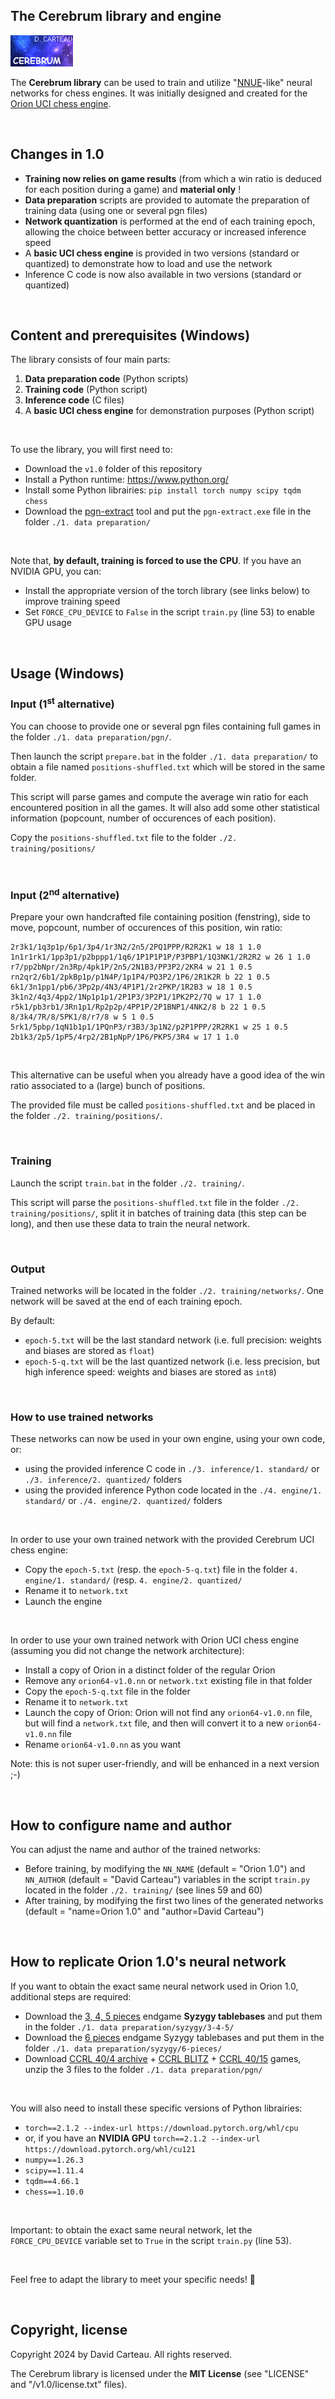 ## The Cerebrum library and engine

![Logo](/v1.0/logo.png)

The **Cerebrum library** can be used to train and utilize "[NNUE](https://www.chessprogramming.org/NNUE)-like" neural networks for chess engines. It was initially designed and created for the [Orion UCI chess engine](https://www.orionchess.com/).

<br/>

## Changes in 1.0

- **Training now relies on game results** (from which a win ratio is deduced for each position during a game) and **material only** !
- **Data preparation** scripts are provided to automate the preparation of training data (using one or several pgn files)
- **Network quantization** is performed at the end of each training epoch, allowing the choice between better accuracy or increased inference speed
- A **basic UCI chess engine** is provided in two versions (standard or quantized) to demonstrate how to load and use the network
- Inference C code is now also available in two versions (standard or quantized)

<br/>

## Content and prerequisites (Windows)

The library consists of four main parts:

1. **Data preparation code** (Python scripts)
2. **Training code** (Python script)
3. **Inference code** (C files)
4. A **basic UCI chess engine** for demonstration purposes (Python script)

<br/>

To use the library, you will first need to:

- Download the `v1.0` folder of this repository
- Install a Python runtime: https://www.python.org/
- Install some Python librairies: `pip install torch numpy scipy tqdm chess`
- Download the [pgn-extract](https://www.cs.kent.ac.uk/people/staff/djb/pgn-extract/) tool and put the `pgn-extract.exe` file in the folder `./1. data preparation/`

<br/>

Note that, **by default, training is forced to use the CPU**. If you have an NVIDIA GPU, you can:

- Install the appropriate version of the torch library (see links below) to improve training speed
- Set `FORCE_CPU_DEVICE` to `False` in the script `train.py` (line 53) to enable GPU usage

<br/>

## Usage (Windows)

### Input (1<sup>st</sup> alternative)

You can choose to provide one or several pgn files containing full games in the folder `./1. data preparation/pgn/`.

Then launch the script `prepare.bat` in the folder `./1. data preparation/` to obtain a file named `positions-shuffled.txt` which will be stored in the same folder.

This script will parse games and compute the average win ratio for each encountered position in all the games. It will also add some other statistical information (popcount, number of occurences of each position).

Copy the `positions-shuffled.txt` file to the folder `./2. training/positions/`

<br/>

### Input (2<sup>nd</sup> alternative)

Prepare your own handcrafted file containing position (fenstring), side to move, popcount, number of occurences of this position, win ratio:

```
2r3k1/1q3p1p/6p1/3p4/1r3N2/2n5/2PQ1PPP/R2R2K1 w 18 1 1.0
1n1r1rk1/1pp3p1/p2bppp1/1q6/1P1P1P1P/P3PBP1/1Q3NK1/2R2R2 w 26 1 1.0
r7/pp2bNpr/2n3Rp/4pk1P/2n5/2N1B3/PP3P2/2KR4 w 21 1 0.5
rn2qr2/6b1/2pkBp1p/p1N4P/1p1P4/PQ3P2/1P6/2R1K2R b 22 1 0.5
6k1/3n1pp1/pb6/3Pp2p/4N3/4P1P1/2r2PKP/1R2B3 w 18 1 0.5
3k1n2/4q3/4pp2/1Np1p1p1/2P1P3/3P2P1/1PK2P2/7Q w 17 1 1.0
r5k1/pb3rb1/3Rn1p1/Rp2p2p/4PP1P/2P1BNP1/4NK2/8 b 22 1 0.5
8/3k4/7R/8/5PK1/8/r7/8 w 5 1 0.5
5rk1/5pbp/1qN1b1p1/1PQnP3/r3B3/3p1N2/p2P1PPP/2R2RK1 w 25 1 0.5
2b1k3/2p5/1pP5/4rp2/2B1pNpP/1P6/PKP5/3R4 w 17 1 1.0
```

<br/>

This alternative can be useful when you already have a good idea of the win ratio associated to a (large) bunch of positions.

The provided file must be called `positions-shuffled.txt` and be placed in the folder `./2. training/positions/`.

<br/>

### Training

Launch the script `train.bat` in the folder `./2. training/`.

This script will parse the `positions-shuffled.txt` file in the folder `./2. training/positions/`, split it in batches of training data (this step can be long), and then use these data to train the neural network.

<br/>

### Output

Trained networks will be located in the folder `./2. training/networks/`. One network will be saved at the end of each training epoch.

By default:

- `epoch-5.txt` will be the last standard network (i.e. full precision: weights and biases are stored as `float`)
- `epoch-5-q.txt` will be the last quantized network (i.e. less precision, but high inference speed: weights and biases are stored as `int8`)

<br/>

### How to use trained networks

These networks can now be used in your own engine, using your own code, or:

- using the provided inference C code in `./3. inference/1. standard/` or `./3. inference/2. quantized/` folders
- using the provided inference Python code located in the `./4. engine/1. standard/` or `./4. engine/2. quantized/` folders

<br/>

In order to use your own trained network with the provided Cerebrum UCI chess engine:

- Copy the `epoch-5.txt` (resp. the `epoch-5-q.txt`) file in the folder `4. engine/1. standard/` (resp. `4. engine/2. quantized/`
- Rename it to `network.txt`
- Launch the engine

<br/>

In order to use your own trained network with Orion UCI chess engine (assuming you did not change the network architecture):

- Install a copy of Orion in a distinct folder of the regular Orion
- Remove any `orion64-v1.0.nn` or `network.txt` existing file in that folder
- Copy the `epoch-5-q.txt` file in the folder
- Rename it to `network.txt`
- Launch the copy of Orion: Orion will not find any `orion64-v1.0.nn` file, but will find a `network.txt` file, and then will convert it to a new `orion64-v1.0.nn` file
- Rename `orion64-v1.0.nn` as you want

Note: this is not super user-friendly, and will be enhanced in a next version ;-)

<br/>

## How to configure name and author

You can adjust the name and author of the trained networks:

- Before training, by modifying the `NN_NAME` (default = "Orion 1.0") and `NN_AUTHOR` (default = "David Carteau") variables in the script `train.py` located in the folder `./2. training/` (see lines 59 and 60)
- After training, by modifying the first two lines of the generated networks (default = "name=Orion 1.0" and "author=David Carteau")

<br/>

## How to replicate Orion 1.0's neural network

If you want to obtain the exact same neural network used in Orion 1.0, additional steps are required:

- Download the [3, 4, 5 pieces](http://tablebase.sesse.net/syzygy/3-4-5/) endgame **Syzygy tablebases** and put them in the folder `./1. data preparation/syzygy/3-4-5/`
- Download the [6 pieces](http://tablebase.sesse.net/syzygy/6-WDL/) endgame Syzygy tablebases and put them in the folder `./1. data preparation/syzygy/6-pieces/`
- Download [CCRL 40/4 archive](https://computerchess.org.uk/ccrl/402.archive/games.html) + [CCRL BLITZ](https://computerchess.org.uk/ccrl/404/games.html) + [CCRL 40/15](https://computerchess.org.uk/ccrl/4040/games.html) games, unzip the 3 files to the folder `./1. data preparation/pgn/`

<br/>

You will also need to install these specific versions of Python librairies:

- `torch==2.1.2 --index-url https://download.pytorch.org/whl/cpu`
- or, if you have an **NVIDIA GPU** `torch==2.1.2 --index-url https://download.pytorch.org/whl/cu121`
- `numpy==1.26.3`
- `scipy==1.11.4`
- `tqdm==4.66.1`
- `chess==1.10.0`

<br/>

Important: to obtain the exact same neural network, let the `FORCE_CPU_DEVICE` variable set to `True` in the script `train.py` (line 53).

<br/>

Feel free to adapt the library to meet your specific needs! 🌟

<br/>

## Copyright, license

Copyright 2024 by David Carteau. All rights reserved.

The Cerebrum library is licensed under the **MIT License** (see "LICENSE" and "/v1.0/license.txt" files).
